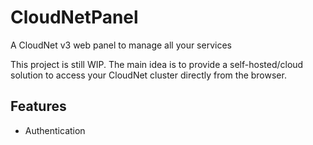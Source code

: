 # CloudNetPanel
A CloudNet v3 web panel to manage all your services

This project is still WIP. The main idea is to provide a self-hosted/cloud solution to access your CloudNet cluster directly from the browser.

## Features

- Authentication
